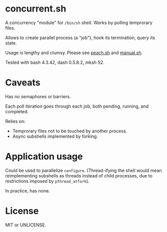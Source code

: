 concurrent.sh
=============

A concurrency "module" for `/bin/sh` shell.
Works by polling temprorary files.

Allows to create parallel process (a "job"), hook its termination, query its state.

Usage is lengthy and clumsy.
Please see [peach.sh](peach.sh) and [manual.sh](manual.sh).

Tested with bash 4.3.42, dash 0.5.8.2, mksh 52.

# Caveats
Has no semaphores or barriers.

Each poll iteration goes through each job, both pending, running, and completed.

Relies on:
- Temprorary files not to be touched by another process.
- Async subshells implemented by forking.

# Application usage
Could be used to parallelize `configure`.
(Thread-ifying the shell would mean reimplementing subshells as threads
instead of child processes, due to restrictions imposed by `pthread_atfork`).

In practice, has none.

# License
MIT or UNLICENSE.
